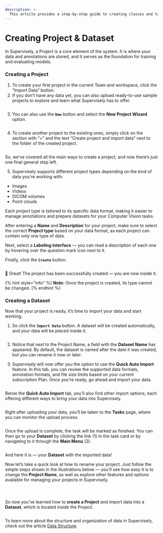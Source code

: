 ```yaml
---
description: >-
  This article provides a step-by-step guide to creating classes and tags: how to define them in the project before annotation and how to add them directly in the labeling tools.
---
```


# Creating Project & Dataset

In Supervisely, a Project is a core element of the system. It is where your data and annotations are stored, and it serves as the foundation for training and evaluating models.

### Creating a Project
1. To create your first project in the current Team and workspace, click the “Import Data” button.
2. If you don’t have any data yet, you can also upload ready-to-use sample projects to explore and learn what Supervisely has to offer.

<figure><img src="../../.gitbook/assets/create-project-dataset/projects_first_create.jpg" alt=""><figcaption></figcaption></figure>

3. You can also use the **`New`** button and select the **New Project Wizard** option.

<figure><img src="../../.gitbook/assets/create-project-dataset/projects_first_create-new-btn.jpg" alt=""><figcaption></figcaption></figure>

4. To create another project to the existing ones, simply click on the section with “+” and the text “Create project and import data” next to the folder of the created project.

<figure><img src="../../.gitbook/assets/create-project-dataset/projects_create.jpg" alt=""><figcaption></figcaption></figure>

So, we’ve covered all the main ways to create a project, and now there’s just one final general step left.

5. Supervisely supports different project types depending on the kind of data you're working with:
  * Images
  * Videos
  * DICOM volumes
  * Point clouds

  Each project type is tailored to its specific data format, making it easier to manage annotations and prepare datasets for your Computer Vision tasks.

  After entering a **Name** and **Description** for your project, make sure to select the correct **Project type** based on your data format, as each project can contain only one type of data.

  Next, select a **Labeling interface** — you can read a description of each one by hovering over the question mark icon next to it.

  Finally, click the **`Create`** button.

<figure><img src="../../.gitbook/assets/create-project-dataset/projects_create5.jpg" alt=""><figcaption></figcaption></figure>

🎉 Great! The project has been successfully created — you are now inside it.

{% hint style="info" %}
**Note:** Once the project is created, its type cannot be changed.
{% endhint %}

### Creating a Dataset

Now that your project is ready, it’s time to import your data and start working.
1. So click the **`Import Data`** button. A dataset will be created automatically, and your data will be placed inside it.

<figure><img src="../../.gitbook/assets/create-project-dataset/projects_inside.jpg" alt=""><figcaption></figcaption></figure>

2. Notice that next to the Project Name, a field with the **Dataset Name** has appeared.
By default, the dataset is named after the date it was created, but you can rename it now or later.

3. Supervisely will now offer you the option to use the **Quick Auto Import** feature.
In this tab, you can review the supported data formats, annotation formats, and file size limits based on your current subscription Plan.
Once you're ready, go ahead and import your data.

<figure><img src="../../.gitbook/assets/create-project-dataset/import_data_to_dataset_quick.jpg" alt=""><figcaption></figcaption></figure>

Below the **Quick Auto Import** tab, you'll also find other import options, each offering different ways to bring your data into Supervisely.
<!-- You can learn more about them in the article [Import & Export](import-export.md). -->

<figure><img src="../../.gitbook/assets/create-project-dataset/import_data_to_dataset_other.jpg" alt=""><figcaption></figcaption></figure>

Right after uploading your data, you’ll be taken to the **Tasks** page, where you can monitor the upload process.

<figure><img src="../../.gitbook/assets/create-project-dataset/tasks_uploading.jpg" alt=""><figcaption></figcaption></figure>

Once the upload is complete, the task will be marked as finished.
You can then go to your **Dataset** by clicking the link (1) in the task card or by navigating to it through the **Main Menu** (2).

<figure><img src="../../.gitbook/assets/create-project-dataset/tasks_done.jpg" alt=""><figcaption></figcaption></figure>

And here it is — your **Dataset** with the imported data!

Now let’s take a quick look at how to rename your project.
Just follow the simple steps shown in the illustrations below — you'll see how easy it is to change the **Project Name**, as well as explore other features and options available for managing your projects in Supervisely.

<figure><img src="../../.gitbook/assets/create-project-dataset/project_edit_1.jpg" alt=""><figcaption></figcaption></figure>
<figure><img src="../../.gitbook/assets/create-project-dataset/project_edit_2.png" alt=""><figcaption></figcaption></figure>
<figure><img src="../../.gitbook/assets/create-project-dataset/project_edit_3.jpg" alt=""><figcaption></figcaption></figure>

So now you’ve learned how to **сreate a Project** and import data into a **Dataset**, which is located inside the Project.

<figure><img src="../../.gitbook/assets/create-project-dataset/project_dataset.jpg" alt=""><figcaption></figcaption></figure>

To learn more about the structure and organization of data in Supervisely, check out the article [Data Structure](data-structure.md).